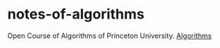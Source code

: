 # notes-of-algorithms
Open Course of Algorithms of Princeton University. [Algorithms](https://class.coursera.org/algs4partI-010)
